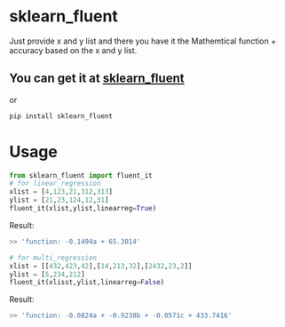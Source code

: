 # sklearn_fluent
Just provide x and y list and there you have it the Mathemtical function + accuracy based on the x and y list.

## You can get it at [sklearn_fluent](https://pypi.org/project/sklearn-fluent/0.0.1/)
or 
``` bash
pip install sklearn_fluent
```

# Usage
``` python
from sklearn_fluent import fluent_it
# for linear_regression
xlist = [4,123,21,312,313]
ylist = [21,23,124,12,31]
fluent_it(xlist,ylist,linearreg=True)
```
Result:
```bash
>> 'function: -0.1494a + 65.3014'
```
``` python
# for multi_regression
xlist = [[432,423,42],[14,213,32],[2432,23,2]]
ylist = [5,234,212]
fluent_it(xlisst,ylist,linearreg=False)
```
Result: 
```bash
>> 'function: -0.0824a + -0.9238b + -0.0571c + 433.7416'
```
